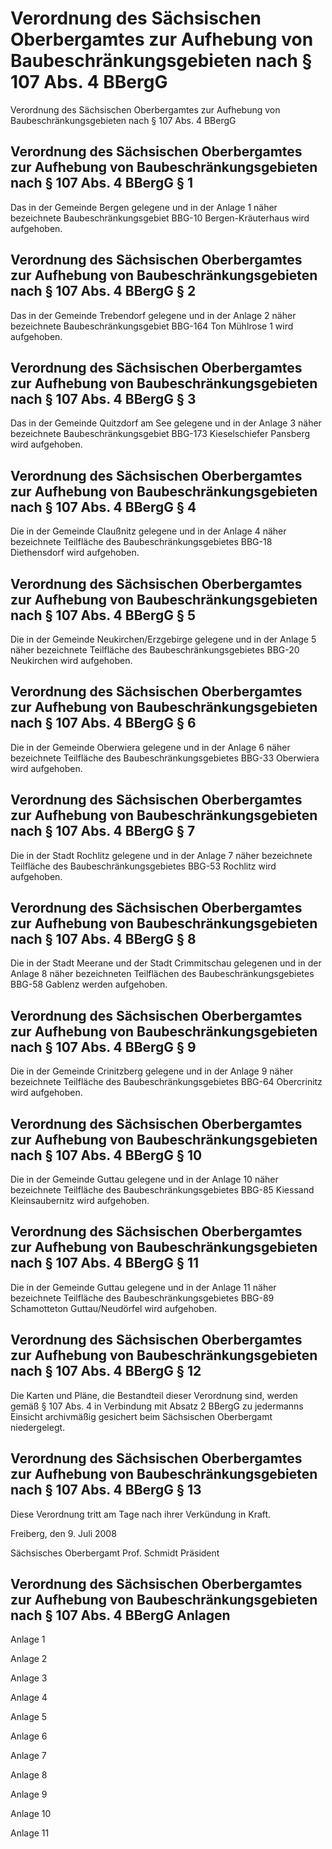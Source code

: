 # Verordnung des Sächsischen Oberbergamtes zur Aufhebung von Baubeschränkungsgebieten nach § 107 Abs. 4 BBergG 

Verordnung des Sächsischen Oberbergamtes zur Aufhebung von Baubeschränkungsgebieten nach § 107 Abs. 4 BBergG

## Verordnung des Sächsischen Oberbergamtes zur Aufhebung von Baubeschränkungsgebieten nach § 107 Abs. 4 BBergG  § 1 

Das in der Gemeinde Bergen gelegene und in der Anlage 1 näher bezeichnete Baubeschränkungsgebiet 
          BBG-10 Bergen-Kräuterhaus wird aufgehoben.


## Verordnung des Sächsischen Oberbergamtes zur Aufhebung von Baubeschränkungsgebieten nach § 107 Abs. 4 BBergG  § 2 

Das in der Gemeinde Trebendorf gelegene und in der Anlage 2 näher bezeichnete Baubeschränkungsgebiet 
          BBG-164 Ton Mühlrose 1 wird aufgehoben.


## Verordnung des Sächsischen Oberbergamtes zur Aufhebung von Baubeschränkungsgebieten nach § 107 Abs. 4 BBergG  § 3 

Das in der Gemeinde Quitzdorf am See gelegene und in der Anlage 3 näher bezeichnete Baubeschränkungsgebiet 
          BBG-173 Kieselschiefer Pansberg wird aufgehoben.


## Verordnung des Sächsischen Oberbergamtes zur Aufhebung von Baubeschränkungsgebieten nach § 107 Abs. 4 BBergG  § 4 

Die in der Gemeinde Claußnitz gelegene und in der Anlage 4 näher bezeichnete Teilfläche des Baubeschränkungsgebietes 
          BBG-18 Diethensdorf wird aufgehoben.


## Verordnung des Sächsischen Oberbergamtes zur Aufhebung von Baubeschränkungsgebieten nach § 107 Abs. 4 BBergG  § 5 

Die in der Gemeinde Neukirchen/Erzgebirge gelegene und in der Anlage 5 näher bezeichnete Teilfläche des Baubeschränkungsgebietes 
          BBG-20 Neukirchen wird aufgehoben.


## Verordnung des Sächsischen Oberbergamtes zur Aufhebung von Baubeschränkungsgebieten nach § 107 Abs. 4 BBergG  § 6 

Die in der Gemeinde Oberwiera gelegene und in der Anlage 6 näher bezeichnete Teilfläche des Baubeschränkungsgebietes 
          BBG-33 Oberwiera wird aufgehoben.


## Verordnung des Sächsischen Oberbergamtes zur Aufhebung von Baubeschränkungsgebieten nach § 107 Abs. 4 BBergG  § 7 

Die in der Stadt Rochlitz gelegene und in der Anlage 7 näher bezeichnete Teilfläche des Baubeschränkungsgebietes 
          BBG-53 Rochlitz wird aufgehoben.


## Verordnung des Sächsischen Oberbergamtes zur Aufhebung von Baubeschränkungsgebieten nach § 107 Abs. 4 BBergG  § 8 

Die in der Stadt Meerane und der Stadt Crimmitschau gelegenen und in der Anlage 8 näher bezeichneten Teilflächen des Baubeschränkungsgebietes 
          BBG-58 Gablenz werden aufgehoben.


## Verordnung des Sächsischen Oberbergamtes zur Aufhebung von Baubeschränkungsgebieten nach § 107 Abs. 4 BBergG  § 9 

Die in der Gemeinde Crinitzberg gelegene und in der Anlage 9 näher bezeichnete Teilfläche des Baubeschränkungsgebietes 
          BBG-64 Obercrinitz wird aufgehoben.


## Verordnung des Sächsischen Oberbergamtes zur Aufhebung von Baubeschränkungsgebieten nach § 107 Abs. 4 BBergG  § 10 

Die in der Gemeinde Guttau gelegene und in der Anlage 10 näher bezeichnete Teilfläche des Baubeschränkungsgebietes 
          BBG-85 Kiessand Kleinsaubernitz wird aufgehoben.


## Verordnung des Sächsischen Oberbergamtes zur Aufhebung von Baubeschränkungsgebieten nach § 107 Abs. 4 BBergG  § 11 

Die in der Gemeinde Guttau gelegene und in der Anlage 11 näher bezeichnete Teilfläche des Baubeschränkungsgebietes 
          BBG-89 Schamotteton Guttau/Neudörfel wird aufgehoben.


## Verordnung des Sächsischen Oberbergamtes zur Aufhebung von Baubeschränkungsgebieten nach § 107 Abs. 4 BBergG  § 12 

Die Karten und Pläne, die Bestandteil dieser Verordnung sind, werden gemäß § 107 Abs. 4 in Verbindung mit Absatz 2 
        BBergG zu jedermanns Einsicht archivmäßig gesichert beim Sächsischen Oberbergamt niedergelegt.


## Verordnung des Sächsischen Oberbergamtes zur Aufhebung von Baubeschränkungsgebieten nach § 107 Abs. 4 BBergG  § 13 

Diese Verordnung tritt am Tage nach ihrer Verkündung in Kraft.

Freiberg, den 9. Juli 2008

Sächsisches Oberbergamt 
           Prof. Schmidt 
           Präsident


## Verordnung des Sächsischen Oberbergamtes zur Aufhebung von Baubeschränkungsgebieten nach § 107 Abs. 4 BBergG  Anlagen

Anlage 1

Anlage 2

Anlage 3

Anlage 4

Anlage 5

Anlage 6

Anlage 7

Anlage 8

Anlage 9

Anlage 10

Anlage 11

